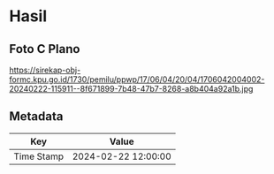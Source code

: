 # Hasil

## Foto C Plano

https://sirekap-obj-formc.kpu.go.id/1730/pemilu/ppwp/17/06/04/20/04/1706042004002-20240222-115911--8f671899-7b48-47b7-8268-a8b404a92a1b.jpg


## Metadata

| Key        | Value               |
| ---------- | ------------------- |
| Time Stamp | 2024-02-22 12:00:00 |



